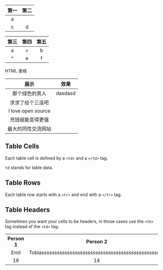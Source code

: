 第一 | 第二
--|--
a | |
c|d

第三 | 第四 | 第五
-----|-----|-----
a    | >   | b
^    | e   | f 

HTML 表格



<table align=center>
<thead>
	<tr>
        <th style='text-align:center;' >展示</th>
        <th style='text-align:center;' >效果</th>
    </tr>
</thead>
<tbody>
    <tr>
        <td style='text-align:center;' >那个绿色的男人</td>
        <td style='text-align:center;' >dasdasd</td></tr>
    <tr>
        <td style='text-align:center;' >求求了给个三连吧</td>
        <td style='text-align:center;' ></td></tr>
    <tr>
        <td style='text-align:center;' >I love open source</td>
        <td style='text-align:center;' ></td></tr>
    <tr>
        <td style='text-align:center;' >充钱就能变得更强</td>
        <td style='text-align:center;' ></td></tr>
    <tr>
        <td style='text-align:center;' >最大的同性交流网站</td>
        <td style='text-align:center;' ></td></tr>
</tbody>
</table>



## Table Cells

Each table cell is defined by a `<td>` and a `</td>` tag.

`td` stands for table data.

## Table Rows

Each table row starts with a `<tr>` and end with a `</tr>` tag.

## Table Headers

Sometimes you want your cells to be headers, in those cases use the `<th>` tag instead of the `<td>` tag:

<style type="text/css" rel="stylesheet">
td { 
    text-align:center;
    }
</style>
<table align=center style='text-align:center;'>  
    <tr>    
        <th >Person 1</th>    
        <th>Person 2</th>    
        <th>Person 3</th>  </tr>  
    <tr>    
        <td>Emil</td>    
        <td>Tobiassssssssssssssssssssssssssssssssssssssssssssssss</td>    
        <td>Linus</td>  
    </tr>  
    <tr>    
        <td >16</td>    
        <td >14</td>    
        <td >10</td>  
    </tr>
</table>

